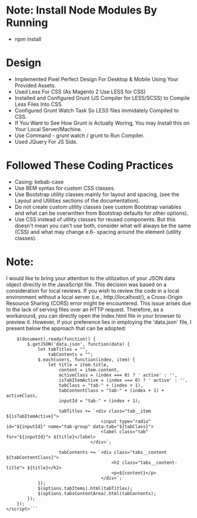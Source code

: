 # Note: Install Node Modules By Running
- npm install

# Design
- Implemented Pixel Perfect Design For Desktop & Mobile Using Your Provided Assets.
- Used Less For CSS (As Magento 2 Use LESS for CSS)
- Installed and Configured Grunt (JS Compiler for LESS/SCSS) to Compile Less Files Into CSS.
- Configured Grunt Watch Task So LESS files immidately Compiled to CSS.
- If You Want to See How Grunt is Actually Woring, You may Install this on Your Local Server/Machine.
- Use Command - grunt watch / grunt to Run Compiler.
- Used JQuery For JS Side.

# Followed These Coding Practices
- Casing: kebab-case
- Use BEM syntax for custom CSS classes.
- Use Bootstrap utility classes mainly for layout and spacing, (see the Layout and Utilities sections of the documentation).
- Do not create custom utility classes (see custom Bootstrap variables and what can be overwritten from Bootstrap defaults for other options).
- Use CSS instead of utility classes for reused components. But this doesn't mean you can't use both, consider what will always be the same (CSS) and what may change e.6- spacing around the element (utility classes).

# Note:

I would like to bring your attention to the utilization of your JSON data object directly in the JavaScript file. This decision was based on a consideration for local reviews. If you wish to review the code in a local environment without a local server (i.e., http://localhost/), a Cross-Origin Resource Sharing (CORS) error might be encountered. This issue arises due to the lack of serving files over an HTTP request.
Therefore, as a workaround, you can directly open the Index.html file in your browser to preview it.
However, if your preference lies in employing the 'data.json' file, I present below the approach that can be adopted:

```<script>
	$(document).ready(function() {
		$.getJSON('data.json', function(data) {
			let tabTitles = "",
				tabContents = "";
			$.each(users, function(index, item) {
				let title = item.title,
					content = item.content,
					activeClass = (index === 0) ? ' active' : '',
					isTabItemActive = (index === 0) ? ' active' : '',
					tabClass = "tab-" + (index + 1),
					tabContentClass = "tab-" + (index + 1) + activeClass,
					inputId = "tab-" + (index + 1);

					tabTitles += `<div class="tab__item ${isTabItemActive}">
									<input type="radio" id="${inputId}" name="tab-group" data-tab="${tabClass}">
									<label class="tab" for="${inputId}"> ${title}</label>
								</div>`;

					tabContents += `<div class="tabs__content ${tabContentClass}">
										<h2 class="tabs__content-title"> ${title}</h2>
										<p>${content}</p>
									</div>`;
			});
			$(options.tabItems).html(tabTitles);
			$(options.tabsContentArea).html(tabContents);
		});
	});
</script>```

